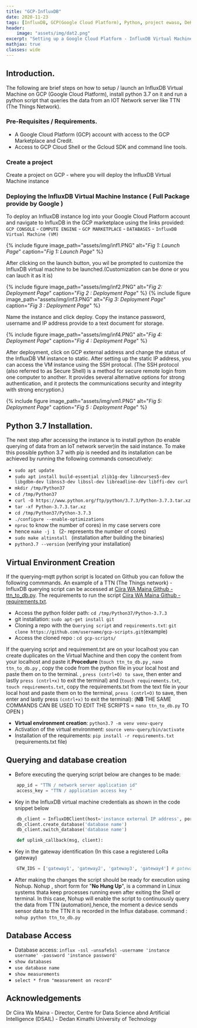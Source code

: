 ```yaml
---
title: "GCP-InfluxDB"
date: 2020-11-23
tags: [InfluxDB, GCP(Google Cloud Platform), Python, project ewaso, DeKUT-DSAIL]
header:
    image: "assets/img/dat2.png"
excerpt: "Setting up a Google Cloud Platform - InfluxDB Virtual Machine Instance to Collect Time Series Data"
mathjax: true
classes: wide
---
```


## Introduction.
The following are brief steps on how to setup / launch an InfluxDB Virtual Machine on GCP (Google Cloud Platform), install python 3.7 on it and run a python script that queries the data from an IOT Network server like TTN (The Things Network).

### Pre-Requisites / Requirements.
- A Google Cloud Platform (GCP) account with access to the GCP Marketplace and Credit.
- Access to GCP Cloud Shell or the Gcloud SDK and command line tools.
### Create a project
Create a project on GCP - where you will deploy the InfluxDB Virtual Machine instance 
### Deploying the InfluxDB Virtual Machine Instance ( Full Package provide by Google )
To deploy an InfluxDB instance log into your Google Cloud Platform account and navigate to InfluxDB in the GCP marketplace using the links provided:
`GCP CONSOLE` - `COMPUTE ENGINE` -  `GCP MARKETPLACE` - `DATABASES` - `InfluxDB Virtual Machine (VM)`

{% include figure image_path="assets/img/inf1.PNG" alt="*Fig 1: Launch Page*" caption="*Fig 1: Launch Page*" %}

After clicking on the launch button, you wil be prompted to customize the InfluxDB virtual machine to be launched.(Customization can be done or you can lauch it as it is)

{% include figure image_path="assets/img/inf2.PNG" alt="*Fig 2: Deployment Page*" caption="*Fig 2 : Deployment Page*" %}
{% include figure image_path="assets/img/inf3.PNG" alt="*Fig 3: Deployment Page*" caption="*Fig 3 : Deployment Page*" %}

Name the instance and click deploy. Copy the instance password, username and IP address provide to a text document for storage.

{% include figure image_path="assets/img/inf4.PNG" alt="*Fig 4: Deployment Page*" caption="*Fig 4 : Deployment Page*" %}

After deployment, click on GCP external address and change the status of the InfluxDB VM instance to static. After setting up the static IP address, you can access the VM instance using the SSH protocal. (The SSH protocol (also referred to as Secure Shell) is a method for secure remote login from one computer to another. It provides several alternative options for strong authentication, and it protects the communications security and integrity with strong encryption.)

{% include figure image_path="assets/img/vm1.PNG" alt="*Fig 5: Deployment Page*" caption="*Fig 5 : Deployment Page*" %}

## Python 3.7 Installation.
The next step after accessing the instance is to install python (to enable querying of data from an IoT network server)in the said instance. To make this possible python 3.7 with pip is needed and its installation can be achieved by running the following commands consecutively:

- `sudo apt update`
- `sudo apt install build-essential zlib1g-dev libncurses5-dev libgdbm-dev libnss3-dev libssl-dev libreadline-dev libffi-dev curl`
- `mkdir /tmp/Python37`
- `cd /tmp/Python37`
- `curl -O https://www.python.org/ftp/python/3.7.3/Python-3.7.3.tar.xz`
- `tar -xf Python-3.7.3.tar.xz`
- `cd /tmp/Python37/Python-3.7.3`
- `./configure --enable-optimizations`
- `nproc` to know the number of cores) in my case servers core
- hence `make -j 1 ` (2- represents the number of cores)
- `sudo make altinstall ` (installation after building the binaries)
- `python3.7 --version` (verifying your installation)

## Virtual Environment Creation
If the querying-mqtt python script is located on Github you can follow the following commmands. An example of a TTN (The Things network) - InfluxDB querying script can be accessed at [Ciira WA Maina Github - ttn_to_db.py](https://github.com/ciiram/mdot-maji/blob/master/ttn_to_db.py). The requirements to run the script [Ciira WA Maina Github - requirements.txt](https://github.com/ciiram/mdot-maji/blob/master/requirements.txt). 

- Access the python folder path: `cd /tmp/Python37/Python-3.7.3`
- git installation: `sudo apt-get install git`
- Cloning a repo with the `Querying script` and `requirements.txt`: `git clone https://github.com/username/gcp-scripts.git`(example)
- Access the cloned repo : `cd gcp-scripts/`

If the querying script and requirement.txt are on your localhost you can create duplicates on the Virtual Machine and then copy the content from your localhost and paste it.**Procedure** (`touch ttn_to_db.py` , `nano ttn_to_db.py` , copy the code from the python file in your local host and paste them on to the terminal. , `press (cntrl+O) to save`, then enter and lastly `press (cntrl+x)` to exit the terminal) and (`touch requirements.txt`, `touch requirements.txt`, copy the requirements.txt from the text file in your local host and paste them on to the terminal, `press (cntrl+O)` to save, then enter and lastly press `(cntrl+x)` to exit the terminal):  (**NB** THE SAME COMMANDS CAN BE USED TO EDIT THE SCRIPTS = `nano ttn_to_db.py` TO OPEN )

- **Virtual environment creation**: `python3.7 -m venv venv-query`
- Activation of the virtual environment: `source venv-query/bin/activate`
- Installation of the requirements: `pip install -r requirements.txt` (requirements.txt file)
## Querying and database creation
- Before executing the querying script below are changes to be made:
```python
    app_id = "TTN / network server application id"
    access_key = "TTN / application access key "
```
- Key in the InfluxDB virtual machine credentials as shown in the code snippet below
```python
    db_client = InfluxDBClient(host='instance external IP address', port=8086, username='instance username', password='instance password', ssl=True)
    db_client.create_database('database name')
    db_client.switch_database('database name')

    def uplink_callback(msg, client):
```
- Key in the gateway identification (In this case a registered LoRa gateway)
```python
    GTW_IDS = ['gateway1', 'gateway2', 'gateway3', 'gateway4'] # gateway of interest
```
- After making the changes the script should be ready for execution using Nohup. Nohup , short form for "**No Hung Up**", is a command in Linux systems thata keep processes running even after exiting the Shell or terminal. In this case, Nohup will enable the script to continuously query the data from TTN (automation),hence, the moment a device sends sensor data to the TTN it is recorded in the Influx database.
command : `nohup python ttn_to_db.py`
## Database Access 
- Database access: `influx -ssl -unsafeSsl -username 'instance username' -password 'instance password'`
- `show databases`
- `use database name`
- `show measurements`
- `select * from "measurement on record"`

## Acknowledgements
Dr Ciira Wa Maina - Director, Centre for Data Science abnd Artificial Intelligence (DSAIL) - Dedan Kimathi University of Technology

